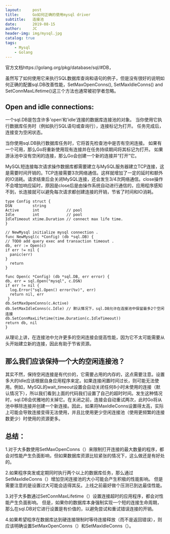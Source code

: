 ```yaml
---
layout:     post
title:      Go如何正确的使用mysql driver
subtitle:   连接池
date:       2019-08-15
author:     JC
header-img: img/mysql.jpg
catalog: true
tags:
    - Mysql
    - Golang
---
```


官方文档https://golang.org/pkg/database/sql/#DB，

虽然写了如何使用它来执行SQL数据库查询和语句的例子，但是没有很好的说明如何正确的配置sql.DB改善性能，SetMaxOpenConns(), SetMaxIdleConns() and SetConnMaxLifetime()这三个方法也通常被初学者忽略。

## Open and idle connections:

一个sql.DB是包含许多’open’和’idle’连接的数据库连接池的对象。 当你使用它执行数据库任务时（例如执行SQL语句或查询行），连接标记为打开。 任务完成后，连接变为空闲状态。

当你使用sql.DB执行数据库任务时，它将首先检查池中是否有空闲连接。 如果有一个可用，那么Go将重新使用现有连接并在任务持续期间将其标记为打开。 如果游泳池中没有空闲的连接，那么Go会创建一个新的连接并“打开”它。

MySQL短连接每次请求操作数据库都需要建立与MySQL服务器建立TCP连接，这是需要时间开销的。TCP连接需要3次网络通信。这样就增加了一定的延时和额外的IO消耗。请求结束后会关闭MySQL连接，还会发生3/4次网络通信。close操作不会增加响应延时，原因是close后是由操作系统自动进行通信的，应用程序感知不到，长连接就可以避免每次请求都创建连接的开销，节省了时间和IO消耗。

	type Config struct {
    DSN         string
    Active      int            // pool
    Idle        int            // pool
    IdleTimeout xtime.Duration // connect max life time.
    }

    // NewMysql initialize mysql connection .
    func NewMysql(c *Config) (db *sql.DB) {
    // TODO add query exec and transaction timeout .
    db, err := Open(c)
    if err != nil {
      panic(err)
    }
      return
    }

    func Open(c *Config) (db *sql.DB, err error) {
    db, err = sql.Open("mysql", c.DSN)
    if err != nil {
      log.Error("sql.Open() error(%v)", err)
      return nil, err
     }
    db.SetMaxOpenConns(c.Active)
    db.SetMaxIdleConns(c.Idle) // 默认情况下，sql.DB允许在连接池中保留最多2个空闲连接
    db.SetConnMaxLifetime(time.Duration(c.IdleTimeout))
    return db, nil
    }


从理论上讲，在连接池中允许更多的空闲连接会提高性能，因为它不太可能需要从头开始建立新的连接，因此有助于节省资源。

## 那么我们应该保持一个大的空闲连接池？

其实不然，保持空闲连接是有代价的，它需要占用的内存的，这点需要注意。设置多大的Idle应该根据自身应用程序来定。如果连接闲置时间过长，则可能无法使用。例如，MySQL的wait_timeout设置会自动关闭任何8小时未使用的连接（默认情况下），所以我们看到上面的代码我们设置了自己的超时时间。发生这种情况时，sql.DB会优雅地的关掉它。在关闭之前，连接会自动重试两次，此时Go将从池中移除连接并创建一个新连接。因此，如果将MaxIdleConns设置得太高，实际上可能会导致连接变得无法使用，并且比使用更少空闲连接池（使用更频繁的连接数更少）时使用的资源更多。

## 总结：

1.对于大多数使用SetMaxOpenConns（）来限制打开连接的最大数量的程序，都会对性能产生负面影响，但如果数据库资源比较紧张的情况下，这么做还是有好处的。

2.如果程序突发或定期同时执行两个以上的数据库任务，那么通过SetMaxIdleConns（）增加空闲连接池的大小可能会产生积极的性能影响。 但是需要注意的是设置过大可能会适得其反。上线之前最好做个压测已到达最佳性能。

3.对于大多数通过SetConnMaxLifetime（）设置连接超时的应用程序，都会对性能产生负面影响。 
但是，如果你的数据库本身强制实现一个短的连接生命周期，那么在sql.DB对它进行设置是有价值的，以避免尝试和重试错误连接的开销。

4.如果希望程序在数据库达到硬连接限制时等待连接释放（而不是返回错误），则应该明确设置SetMaxOpenConns（）和SetMaxIdleConns（）。
